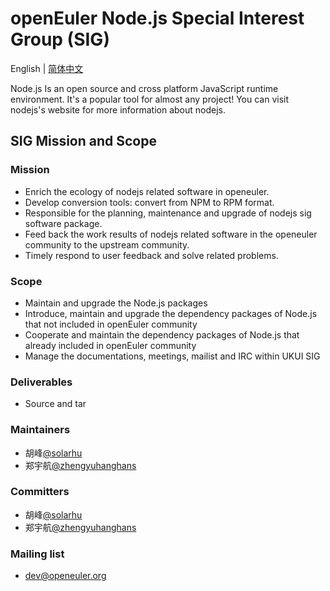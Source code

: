 
# openEuler Node.js Special Interest Group (SIG)
English | [简体中文](./sig-nodejs_cn.md)

Node.js Is an open source and cross platform JavaScript runtime environment. It's a popular tool for almost any project! You can visit nodejs's website for more information about nodejs.


## SIG Mission and Scope

### Mission

- Enrich the ecology of nodejs related software in openeuler.
- Develop conversion tools: convert from NPM to RPM format.
- Responsible for the planning, maintenance and upgrade of nodejs sig software package.
- Feed back the work results of nodejs related software in the openeuler community to the upstream community.
- Timely respond to user feedback and solve related problems.

### Scope

- Maintain and upgrade the Node.js packages
- Introduce, maintain and upgrade the dependency packages of Node.js that not included in openEuler community
- Cooperate and maintain the dependency packages of Node.js that already included in openEuler community
- Manage the documentations, meetings, mailist and IRC within UKUI SIG


### Deliverables

- Source and tar

### Maintainers
- 胡峰[@solarhu](https://gitee.com/solarhu)
- 郑宇航[@zhengyuhanghans](https://gitee.com/zhengyuhanghans)

### Committers
- 胡峰[@solarhu](https://gitee.com/solarhu)
- 郑宇航[@zhengyuhanghans](https://gitee.com/zhengyuhanghans)

### Mailing list
- dev@openeuler.org